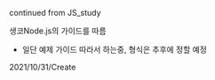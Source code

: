 continued from JS_study   
   
생코Node.js의 가이드를 따름   
   
- 일단 예제 가이드 따라서 하는중, 형식은 추후에 정할 예정
   
2021/10/31/Create

